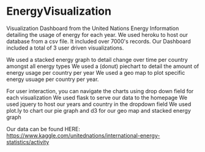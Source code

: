 # EnergyVisualization


Visualization Dashboard from the United Nations Energy Information detailing the usage of energy for each year. 
We used heroku to host our database from a csv file. It included over 7000's records. Our Dashboard included a total of 3 user driven visualizations.

We used a stacked energy graph to detail change over time per country amongst all energy types
We used a (donut) piechart to detail the amount of energy usage per country per year
We used a geo map to plot specific energy usuage per country per year.

For user interaction, you can navigate the charts using drop down field for each visualization
We used flask to serve our data to the homepage
We used jquery to host our years and country in the dropdown field
We used plot.ly to chart our pie graph and d3 for our geo map and stacked energy graph


Our data can be found HERE: https://www.kaggle.com/unitednations/international-energy-statistics/activity
